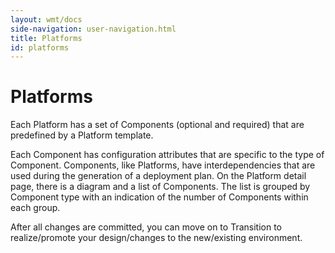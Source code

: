 ```yaml
---
layout: wmt/docs
side-navigation: user-navigation.html
title: Platforms
id: platforms
---
```


# Platforms

Each Platform has a set of Components (optional and required) that are predefined by a Platform template.

Each Component has configuration attributes that are specific to the type of Component. Components, like Platforms, have interdependencies that are used during the generation of a deployment plan. On the Platform detail page, there is a diagram and a list of Components. The list is grouped by Component type with an indication of the number of Components within each group.

After all changes are committed, you can move on to Transition to realize/promote your design/changes to the new/existing environment.
